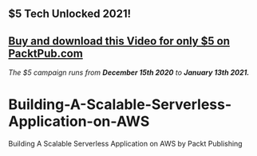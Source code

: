 ## $5 Tech Unlocked 2021!
[Buy and download this Video for only $5 on PacktPub.com](https://www.packtpub.com/product/building-a-scalable-serverless-application-on-aws-video/9781788476065)
-----
*The $5 campaign         runs from __December 15th 2020__ to __January 13th 2021.__*

# Building-A-Scalable-Serverless-Application-on-AWS
Building A Scalable Serverless Application on AWS by Packt Publishing
